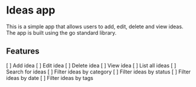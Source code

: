 # Ideas app

This is a simple app that allows users to add, edit, delete and view ideas. The app is built using the go standard library.

## Features
[ ] Add idea
[ ] Edit idea
[ ] Delete idea
[ ] View idea
[ ] List all ideas
[ ] Search for ideas
[ ] Filter ideas by category
[ ] Filter ideas by status
[ ] Filter ideas by date
[ ] Filter ideas by tags

